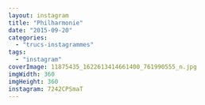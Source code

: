 ```yaml
---
layout: instagram
title: "Philharmonie"
date: "2015-09-20"
categories: 
  - "trucs-instagrammes"
tags: 
  - "instagram"
coverImage: 11875435_1622613414661400_761990555_n.jpg
imgWidth: 360
imgHeight: 360
instagram: 7242CPSmaT
---
```

